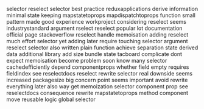 selector reselect selector best practice reduxapplications derive information minimal state keeping mapstatetoprops mapdispatchtoprops function small pattern made good experience workproject considering reselect seems industrystandard argument rselect reselect popular lot documentation official page stackoverflow reselect handle memoisation adding reselect much effort selector yet adding later require touching selector argument reselect selector also written plain function achieve separation state derived data additional library add size bundle state tacboard complicate dont expect memoisation become problem soon know many selector cachedefficiently depend componentprops whether field empty requires fieldindex see reselectdocs reselect rewrite selector real downside seems increased packagesize big concern point seems important avoid rewrite everything later also way get memoization selector component prop see reselectdocs consequence rewrite mapstatetoprops method component move reusable logic global selector